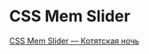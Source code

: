 # CSS Mem Slider
[CSS Mem Slider — Котятская ночь](https://ablbsk.github.io/css-mem-slider/cssMemSlider/index.html)
